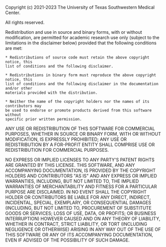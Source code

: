 Copyright (c) 2021-2023 The University of Texas Southwestern Medical Center.

All rights reserved.

Redistribution and use in source and binary forms, with or without modification, are
permitted for academic research use only (subject to the limitations in the
disclaimer below) provided that the following conditions are met:

    * Redistributions of source code must retain the above copyright notice, this
    list of conditions and the following disclaimer.

    * Redistributions in binary form must reproduce the above copyright notice, this
    list of conditions and the following disclaimer in the documentation and/or other
    materials provided with the distribution.

    * Neither the name of the copyright holders nor the names of its contributors may
    be used to endorse or promote products derived from this software without
    specific prior written permission.

ANY USE OR REDISTRIBUTION OF THIS SOFTWARE FOR COMMERCIAL PURPOSES, WHETHER IN SOURCE
OR BINARY FORM, WITH OR WITHOUT MODIFICATION, IS EXPRESSLY PROHIBITED; ANY USE OR
REDISTRIBUTION BY A FOR-PROFIT ENTITY SHALL COMPRISE USE OR REDISTRIBUTION FOR
COMMERCIAL PURPOSES.

NO EXPRESS OR IMPLIED LICENSES TO ANY PARTY'S PATENT RIGHTS ARE GRANTED BY THIS
LICENSE. THIS SOFTWARE, AND ANY ACCOMPANYING DOCUMENTATION, IS PROVIDED BY THE
COPYRIGHT HOLDERS AND CONTRIBUTORS "AS IS" AND ANY EXPRESS OR IMPLIED WARRANTIES,
INCLUDING, BUT NOT LIMITED TO, THE IMPLIED WARRANTIES OF MERCHANTABILITY AND FITNESS
FOR A PARTICULAR PURPOSE ARE DISCLAIMED. IN NO EVENT SHALL THE COPYRIGHT HOLDER OR
CONTRIBUTORS BE LIABLE FOR ANY DIRECT, INDIRECT, INCIDENTAL, SPECIAL, EXEMPLARY, OR
CONSEQUENTIAL DAMAGES (INCLUDING, BUT NOT LIMITED TO, PROCUREMENT OF SUBSTITUTE GOODS
OR SERVICES; LOSS OF USE, DATA, OR PROFITS; OR BUSINESS INTERRUPTION) HOWEVER CAUSED
AND ON ANY THEORY OF LIABILITY, WHETHER IN CONTRACT, STRICT LIABILITY, OR TORT
(INCLUDING NEGLIGENCE OR OTHERWISE) ARISING IN ANY WAY OUT OF THE USE OF THIS
SOFTWARE OR ANY OF ITS ACCOMPANYING DOCUMENTATION, EVEN IF ADVISED OF THE POSSIBILITY
OF SUCH DAMAGE.
